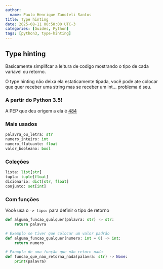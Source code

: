 ```yaml
---
author:
  name: Paulo Henrique Zanoteli Santos
title: Type hinting
date: 2025-08-11 00:50:00 UTC-3
categories: [Guides, Python]
tags: [python3, type-hinting]
---
```


## Type hinting

Basicamente simplifcar a leitura de codigo mostrando o tipo de cada variavel ou retorno.

O type hinting não deixa ela estaticamente tipada, você pode ate colocar que quer receber uma string mas se receber um int... problema é seu.

### A partir do Python 3.5!

A PEP que deu origem a ela é [484](https://peps.python.org/pep-0484/)

### Mais usados

```python
palavra_ou_letra: str
numero_inteiro: int
numero_flutuante: float
valor_booleano: bool
```

### Coleções

```python
lista: list[str]
tupla: tuple[float]
dicionario: dict[str, float]
conjunto: set[int]
```

### Com funções

Você usa o `-> tipo:` para definir o tipo de retorno

```python
def alguma_funcao_qualquer(palavra: str) -> str:
    return palavra

# Exemplo se tiver que colocar um valor padrão
def alguma_funcao_qualquer(numero: int = 0) -> int:
    return numero

# Exemplo de uma função que não retorn nada
def funcao_que_nao_retorna_nada(palavra: str) -> None:
    print(palavra)
```